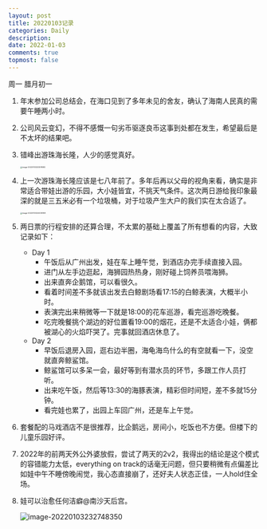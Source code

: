 ```yaml
---
layout: post
title: 20220103记录
categories: Daily
description: 
date: 2022-01-03
comments: true
topmost: false
---
```


周一 腊月初一

1. 年末参加公司总结会，在海口见到了多年未见的舍友，确认了海南人民真的需要午睡两小时。

1. 公司风云变幻，不得不感慨一句劣币驱逐良币这事到处都在发生，希望最后是不太坏的结果吧。

1. 错峰出游珠海长隆，人少的感觉真好。

   <img src="https://cdn.jsdelivr.net/gh/bong860313/MyImage/202201032225818.png" alt="image-20220103222519582" style="zoom: 25%;" />

2. 上一次游珠海长隆应该是七八年前了。多年后再以父母的视角来看，确实是非常适合带娃出游的乐园，大小娃皆宜，不挑天气条件。这次两日游给我印象最深的就是三五米必有一个垃圾桶，对于垃圾产生大户的我们实在太合适了。

   <img src="https://cdn.jsdelivr.net/gh/bong860313/MyImage/202201032240304.png" alt="image-20220103224035168" style="zoom:25%;" />

5. 两日票的行程安排的还算合理，不太累的基础上覆盖了所有想看的内容，大致记录如下：

   - Day 1
     - 午饭后从广州出发，娃在车上睡午觉，到酒店办完手续直接入园。
     - 进门从左手边逛起，海狮园热热身，刚好碰上饲养员喂海狮。
     - 出来直奔企鹅馆，可以看很久。
     - 看着时间差不多就该出发去白鲸剧场看17:15的白鲸表演，大概半小时。
     - 表演完出来稍微等一下就是18:00的花车巡游，看完巡游吃晚餐。
     - 吃完晚餐挑个湖边的好位置看19:00的烟花，还是不太适合小娃，俩都被湖心的火焰吓哭了。完事就回酒店休息了。
   - Day 2
     - 早饭后退房入园，逛右边半圈，海龟海鸟什么的有空就看一下，没空就直奔鲸鲨馆。
     - 鲸鲨馆可以多呆一会，最好等到有潜水员的环节，多跟工作人员打听。
     - 出来吃午饭，然后等13:30的海豚表演，精彩但时间短，差不多就15分钟。
     - 看完娃也累了，出园上车回广州，还是车上午觉。

6. 套餐配的马戏酒店不是很推荐，比企鹅远，房间小，吃饭也不方便。但楼下的儿童乐园好评。

7. 2022年的前两天外公外婆放假，尝试了两天的2v2，我得出的结论是这个模式的容错能力太低，everything on track的话毫无问题，但只要稍微有点偏差比如娃中午不睡傍晚闹觉，我心态直接崩了，还好夫人状态正佳，一人hold住全场。

8. 娃可以治愈任何洁癖@南沙天后宫。

   ![image-20220103232748350](https://cdn.jsdelivr.net/gh/bong860313/MyImage/202201032327700.png)
